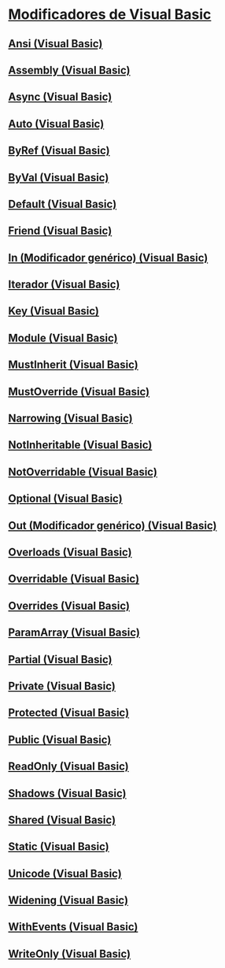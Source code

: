 # [Modificadores de Visual Basic](index.md)
## [Ansi (Visual Basic)](ansi.md)
## [Assembly (Visual Basic)](assembly.md)
## [Async (Visual Basic)](async.md)
## [Auto (Visual Basic)](auto.md)
## [ByRef (Visual Basic)](byref.md)
## [ByVal (Visual Basic)](byval.md)
## [Default (Visual Basic)](default.md)
## [Friend (Visual Basic)](friend.md)
## [In (Modificador genérico) (Visual Basic)](in-generic-modifier.md)
## [Iterador (Visual Basic)](iterator.md)
## [Key (Visual Basic)](key.md)
## [Module <palabra clave> (Visual Basic)](module-keyword.md)
## [MustInherit (Visual Basic)](mustinherit.md)
## [MustOverride (Visual Basic)](mustoverride.md)
## [Narrowing (Visual Basic)](narrowing.md)
## [NotInheritable (Visual Basic)](notinheritable.md)
## [NotOverridable (Visual Basic)](notoverridable.md)
## [Optional (Visual Basic)](optional.md)
## [Out (Modificador genérico) (Visual Basic)](out-generic-modifier.md)
## [Overloads (Visual Basic)](overloads.md)
## [Overridable (Visual Basic)](overridable.md)
## [Overrides (Visual Basic)](overrides.md)
## [ParamArray (Visual Basic)](paramarray.md)
## [Partial (Visual Basic)](partial.md)
## [Private (Visual Basic)](private.md)
## [Protected (Visual Basic)](protected.md)
## [Public (Visual Basic)](public.md)
## [ReadOnly (Visual Basic)](readonly.md)
## [Shadows (Visual Basic)](shadows.md)
## [Shared (Visual Basic)](shared.md)
## [Static (Visual Basic)](static.md)
## [Unicode (Visual Basic)](unicode.md)
## [Widening (Visual Basic)](widening.md)
## [WithEvents (Visual Basic)](withevents.md)
## [WriteOnly (Visual Basic)](writeonly.md)
